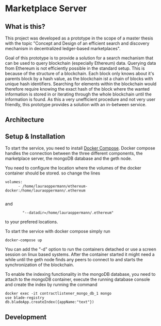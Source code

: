 # Marketplace Server

## What is this?
This project was developed as a prototype in the scope of a master thesis with the topic "Concept and Design of an efficient search and discovery mechanism in decentralized ledger-based marketplaces". 

Goal of this prototype is to provide a solution for a search mechanism that can be used to query blockchain (especially Ethereum) data. Querying data from Ethereum is not efficiently  possible in the standard setup. This is because of the structure of a blockchain. Each block only knows about it's parents block by a hash value, as the blockchain ist a chain of blocks with unique hash identifiers. 
Searching for elements within the blockchain would therefore require knowing the exact hash of the block where the wanted information is stored in or iterating through the whole blockchain until the information is found. 
As this a very unefficient procedure and not very user friendly, this prototype provides a solution with an in-between service. 

## Architecture


## Setup & Installation
To start the service, you need to install [Docker Compose](https://docs.docker.com/compose/).
Docker compose handles the connection between the three different components, the marketplace server, the mongoDB database and the geth node. 

You need to configure the location where the volumes of the docker container should be stored. 
so change the lines

```
volumes:
      - /home/lauraoppermann/ethereum-docker:/home/lauraoppermann/.ethereum
  
```
and 
```
        "--datadir=/home/lauraoppermann/.ethereum"
```
to your prefered locations. 

To start the service with docker compose simply run 
```
docker-compose up
```
You can add the "-d" option to run the containers detached or use a screen session on linux based systems.
After the container started it might need a while until the geth node finds any peers to connect to and starts the synchronization of the blockchain. 

To enable the indexing functionality in the mongoDB database, you need to attach to the mongoDB container, execute the running database console  and create the index by running the command 
```
docker exec -it contractlistener_mongo_db_1 mongo
use blade-registry
db.bladeApp.createIndex({appName:"text"})
```

## Development

## 

